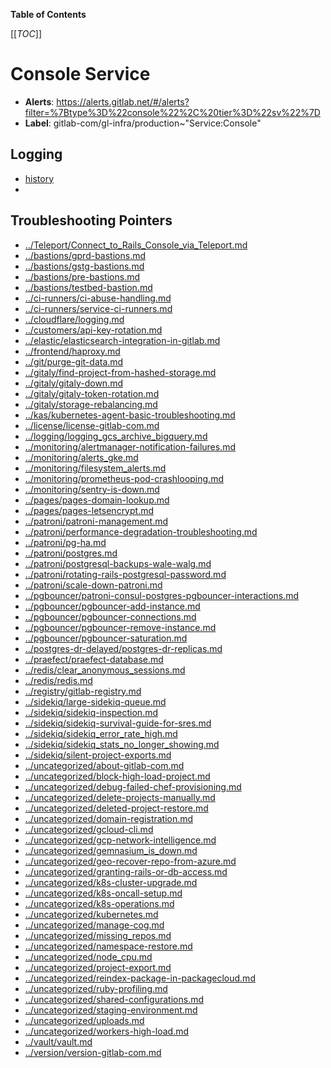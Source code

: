 <!-- MARKER: do not edit this section directly. Edit services/service-catalog.yml then run scripts/generate-docs -->

**Table of Contents**

[[_TOC_]]

#  Console Service
* **Alerts**: https://alerts.gitlab.net/#/alerts?filter=%7Btype%3D%22console%22%2C%20tier%3D%22sv%22%7D
* **Label**: gitlab-com/gl-infra/production~"Service:Console"

## Logging

* [history]()
* []()

## Troubleshooting Pointers

* [../Teleport/Connect_to_Rails_Console_via_Teleport.md](../Teleport/Connect_to_Rails_Console_via_Teleport.md)
* [../bastions/gprd-bastions.md](../bastions/gprd-bastions.md)
* [../bastions/gstg-bastions.md](../bastions/gstg-bastions.md)
* [../bastions/pre-bastions.md](../bastions/pre-bastions.md)
* [../bastions/testbed-bastion.md](../bastions/testbed-bastion.md)
* [../ci-runners/ci-abuse-handling.md](../ci-runners/ci-abuse-handling.md)
* [../ci-runners/service-ci-runners.md](../ci-runners/service-ci-runners.md)
* [../cloudflare/logging.md](../cloudflare/logging.md)
* [../customers/api-key-rotation.md](../customers/api-key-rotation.md)
* [../elastic/elasticsearch-integration-in-gitlab.md](../elastic/elasticsearch-integration-in-gitlab.md)
* [../frontend/haproxy.md](../frontend/haproxy.md)
* [../git/purge-git-data.md](../git/purge-git-data.md)
* [../gitaly/find-project-from-hashed-storage.md](../gitaly/find-project-from-hashed-storage.md)
* [../gitaly/gitaly-down.md](../gitaly/gitaly-down.md)
* [../gitaly/gitaly-token-rotation.md](../gitaly/gitaly-token-rotation.md)
* [../gitaly/storage-rebalancing.md](../gitaly/storage-rebalancing.md)
* [../kas/kubernetes-agent-basic-troubleshooting.md](../kas/kubernetes-agent-basic-troubleshooting.md)
* [../license/license-gitlab-com.md](../license/license-gitlab-com.md)
* [../logging/logging_gcs_archive_bigquery.md](../logging/logging_gcs_archive_bigquery.md)
* [../monitoring/alertmanager-notification-failures.md](../monitoring/alertmanager-notification-failures.md)
* [../monitoring/alerts_gke.md](../monitoring/alerts_gke.md)
* [../monitoring/filesystem_alerts.md](../monitoring/filesystem_alerts.md)
* [../monitoring/prometheus-pod-crashlooping.md](../monitoring/prometheus-pod-crashlooping.md)
* [../monitoring/sentry-is-down.md](../monitoring/sentry-is-down.md)
* [../pages/pages-domain-lookup.md](../pages/pages-domain-lookup.md)
* [../pages/pages-letsencrypt.md](../pages/pages-letsencrypt.md)
* [../patroni/patroni-management.md](../patroni/patroni-management.md)
* [../patroni/performance-degradation-troubleshooting.md](../patroni/performance-degradation-troubleshooting.md)
* [../patroni/pg-ha.md](../patroni/pg-ha.md)
* [../patroni/postgres.md](../patroni/postgres.md)
* [../patroni/postgresql-backups-wale-walg.md](../patroni/postgresql-backups-wale-walg.md)
* [../patroni/rotating-rails-postgresql-password.md](../patroni/rotating-rails-postgresql-password.md)
* [../patroni/scale-down-patroni.md](../patroni/scale-down-patroni.md)
* [../pgbouncer/patroni-consul-postgres-pgbouncer-interactions.md](../pgbouncer/patroni-consul-postgres-pgbouncer-interactions.md)
* [../pgbouncer/pgbouncer-add-instance.md](../pgbouncer/pgbouncer-add-instance.md)
* [../pgbouncer/pgbouncer-connections.md](../pgbouncer/pgbouncer-connections.md)
* [../pgbouncer/pgbouncer-remove-instance.md](../pgbouncer/pgbouncer-remove-instance.md)
* [../pgbouncer/pgbouncer-saturation.md](../pgbouncer/pgbouncer-saturation.md)
* [../postgres-dr-delayed/postgres-dr-replicas.md](../postgres-dr-delayed/postgres-dr-replicas.md)
* [../praefect/praefect-database.md](../praefect/praefect-database.md)
* [../redis/clear_anonymous_sessions.md](../redis/clear_anonymous_sessions.md)
* [../redis/redis.md](../redis/redis.md)
* [../registry/gitlab-registry.md](../registry/gitlab-registry.md)
* [../sidekiq/large-sidekiq-queue.md](../sidekiq/large-sidekiq-queue.md)
* [../sidekiq/sidekiq-inspection.md](../sidekiq/sidekiq-inspection.md)
* [../sidekiq/sidekiq-survival-guide-for-sres.md](../sidekiq/sidekiq-survival-guide-for-sres.md)
* [../sidekiq/sidekiq_error_rate_high.md](../sidekiq/sidekiq_error_rate_high.md)
* [../sidekiq/sidekiq_stats_no_longer_showing.md](../sidekiq/sidekiq_stats_no_longer_showing.md)
* [../sidekiq/silent-project-exports.md](../sidekiq/silent-project-exports.md)
* [../uncategorized/about-gitlab-com.md](../uncategorized/about-gitlab-com.md)
* [../uncategorized/block-high-load-project.md](../uncategorized/block-high-load-project.md)
* [../uncategorized/debug-failed-chef-provisioning.md](../uncategorized/debug-failed-chef-provisioning.md)
* [../uncategorized/delete-projects-manually.md](../uncategorized/delete-projects-manually.md)
* [../uncategorized/deleted-project-restore.md](../uncategorized/deleted-project-restore.md)
* [../uncategorized/domain-registration.md](../uncategorized/domain-registration.md)
* [../uncategorized/gcloud-cli.md](../uncategorized/gcloud-cli.md)
* [../uncategorized/gcp-network-intelligence.md](../uncategorized/gcp-network-intelligence.md)
* [../uncategorized/gemnasium_is_down.md](../uncategorized/gemnasium_is_down.md)
* [../uncategorized/geo-recover-repo-from-azure.md](../uncategorized/geo-recover-repo-from-azure.md)
* [../uncategorized/granting-rails-or-db-access.md](../uncategorized/granting-rails-or-db-access.md)
* [../uncategorized/k8s-cluster-upgrade.md](../uncategorized/k8s-cluster-upgrade.md)
* [../uncategorized/k8s-oncall-setup.md](../uncategorized/k8s-oncall-setup.md)
* [../uncategorized/k8s-operations.md](../uncategorized/k8s-operations.md)
* [../uncategorized/kubernetes.md](../uncategorized/kubernetes.md)
* [../uncategorized/manage-cog.md](../uncategorized/manage-cog.md)
* [../uncategorized/missing_repos.md](../uncategorized/missing_repos.md)
* [../uncategorized/namespace-restore.md](../uncategorized/namespace-restore.md)
* [../uncategorized/node_cpu.md](../uncategorized/node_cpu.md)
* [../uncategorized/project-export.md](../uncategorized/project-export.md)
* [../uncategorized/reindex-package-in-packagecloud.md](../uncategorized/reindex-package-in-packagecloud.md)
* [../uncategorized/ruby-profiling.md](../uncategorized/ruby-profiling.md)
* [../uncategorized/shared-configurations.md](../uncategorized/shared-configurations.md)
* [../uncategorized/staging-environment.md](../uncategorized/staging-environment.md)
* [../uncategorized/uploads.md](../uncategorized/uploads.md)
* [../uncategorized/workers-high-load.md](../uncategorized/workers-high-load.md)
* [../vault/vault.md](../vault/vault.md)
* [../version/version-gitlab-com.md](../version/version-gitlab-com.md)
<!-- END_MARKER -->


<!-- ## Summary -->

<!-- ## Architecture -->

<!-- ## Performance -->

<!-- ## Scalability -->

<!-- ## Availability -->

<!-- ## Durability -->

<!-- ## Security/Compliance -->

<!-- ## Monitoring/Alerting -->

<!-- ## Links to further Documentation -->
